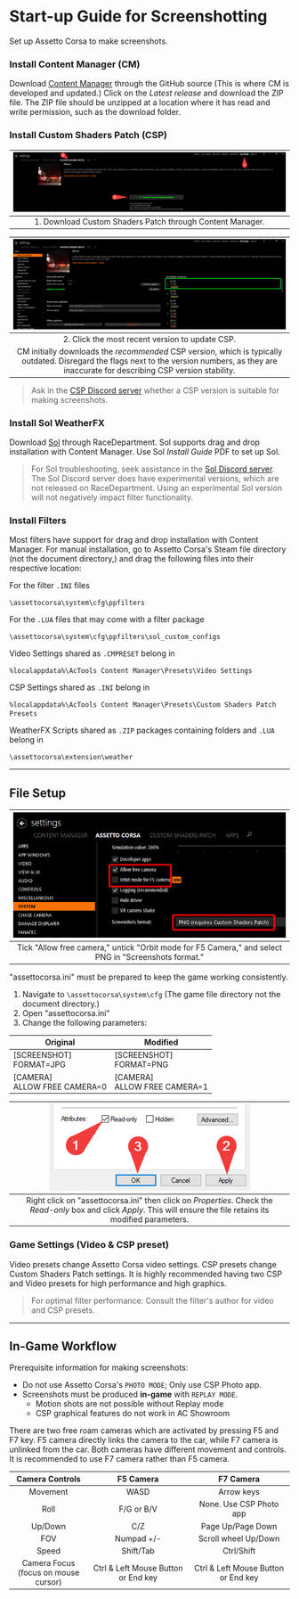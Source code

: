 # Start-up Guide for Screenshotting
Set up Assetto Corsa to make screenshots.

### Install Content Manager (CM)
Download [Content Manager][1] through the GitHub source (This is where CM is developed and updated.) Click on the *Latest release* and download the ZIP file. The ZIP file should be unzipped at a location where it has read and write permission, such as the download folder.

<!-- github screenshot -->
### Install Custom Shaders Patch (CSP)
| ![](src/csp.png) |
|:---:|
| 1. Download Custom Shaders Patch through Content Manager. |

| ![](src/csp2.png) |
|:---:|
| 2. Click the most recent version to update CSP.
CM initially downloads the *recommended* CSP version, which is typically outdated. Disregard the flags next to the version numbers, as they are inaccurate for describing CSP version stability. |

>Ask in the [CSP Discord server][2] whether a CSP version is suitable for making screenshots.

### Install Sol WeatherFX

Download [Sol][3] through RaceDepartment. Sol supports drag and drop installation with Content Manager. Use Sol *Install Guide* PDF to set up Sol.

>For Sol troubleshooting, seek assistance in the [Sol Discord server][4]. The Sol Discord server does have experimental versions, which are not released on RaceDepartment. Using an experimental Sol version will not negatively impact filter functionality.

### Install Filters
Most filters have support for drag and drop installation with Content Manager. For manual installation, go to Assetto Corsa's Steam file directory (not the document directory,) and drag the following files into their respective location:

For the filter `.INI` files 

	\assettocorsa\system\cfg\ppfilters

For the `.LUA` files that may come with a filter package 

	\assettocorsa\system\cfg\ppfilters\sol_custom_configs

Video Settings shared as `.CMPRESET` belong in

	%localappdata%\AcTools Content Manager\Presets\Video Settings

CSP Settings shared as `.INI` belong in

	%localappdata%\AcTools Content Manager\Presets\Custom Shaders Patch Presets

WeatherFX Scripts shared as `.ZIP` packages containing folders and `.LUA` belong in

	\assettocorsa\extension\weather

___
## File Setup

| ![](src/config.png "\SteamLibrary\steamapps\common\assettocorsa\system\cfg\assetto_corsa.ini") |
|:---:|
| Tick "Allow free camera," untick "Orbit mode for F5 Camera," and select PNG in "Screenshots format." |

"assettocorsa.ini" must be prepared to keep the game working consistently. 
1. Navigate to `\assettocorsa\system\cfg` (The game file directory not the document directory.)
2. Open "assettocorsa.ini"
3. Change the following parameters:

Original | Modified
---|---
[SCREENSHOT]<br>FORMAT=JPG | [SCREENSHOT]<br>FORMAT=PNG
[CAMERA]<br>ALLOW FREE CAMERA=0 | [CAMERA]<br>ALLOW FREE CAMERA=1

| ![](src/properties.png) |
|:---:|
| Right click on "assettocorsa.ini" then click on *Properties*. Check the *Read-only* box and click *Apply*. This will ensure the file retains its modified parameters. |

### Game Settings (Video & CSP preset)

Video presets change Assetto Corsa video settings. CSP presets change Custom Shaders Patch settings. It is highly recommended having two CSP and Video presets for high performance and high graphics.

>For optimal filter performance: Consult the filter's author for video and CSP presets.

___
## In-Game Workflow
Prerequisite information for making screenshots:
* Do not use Assetto Corsa's `PHOTO MODE`; Only use CSP Photo app.
* Screenshots must be produced **in-game** with `REPLAY MODE`.
	- Motion shots are not possible without Replay mode
	- CSP graphical features do not work in AC Showroom

There are two free roam cameras which are activated by pressing F5 and F7 key. F5 camera directly links the camera to the car, while F7 camera is unlinked from the car. Both cameras have different movement and controls. It is recommended to use F7 camera rather than F5 camera.

Camera Controls | F5 Camera | F7 Camera 
:---:|:---:|:---:
Movement | WASD | Arrow keys 
Roll | F/G or B/V | None. Use CSP Photo app
Up/Down | C/Z | Page Up/Page Down
FOV | Numpad +/- | Scroll wheel Up/Down
Speed | Shift/Tab | Ctrl/Shift
Camera Focus<br>(focus on mouse cursor) | Ctrl & Left Mouse Button or End key | Ctrl & Left Mouse Button or End key

<!-- ## Links -->
[1]: https://github.com/gro-ove/actools/releases "GitHub Repository"
[2]: https://discord.gg/SWryb5V "CSP Discord Invite"
[3]: https://www.racedepartment.com/downloads/sol.24914/ "Sol Download"
[4]: https://discord.gg/7YVrS4ydaA "Sol Discord Invite"
